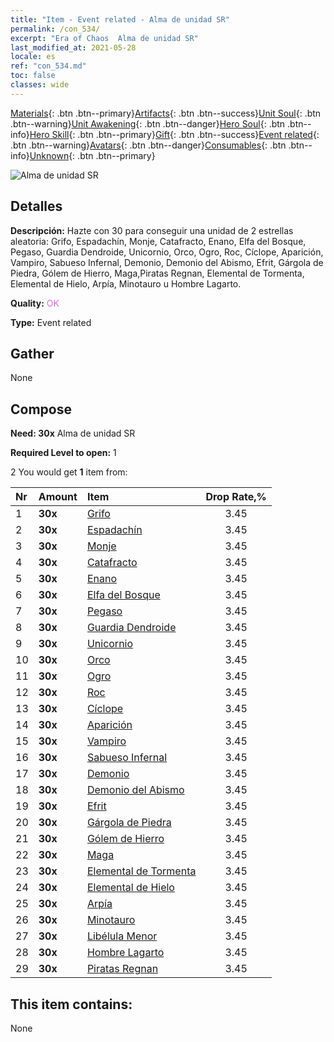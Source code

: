 ```yaml
---
title: "Item - Event related - Alma de unidad SR"
permalink: /con_534/
excerpt: "Era of Chaos  Alma de unidad SR"
last_modified_at: 2021-05-28
locale: es
ref: "con_534.md"
toc: false
classes: wide
---
```

 [Materials](/ItemsES/){: .btn .btn--primary}[Artifacts](/ItemsES/Artifacts/){: .btn .btn--success}[Unit Soul](/ItemsES/UnitSoul/){: .btn .btn--warning}[Unit Awakening](/ItemsES/UnitAwakening/){: .btn .btn--danger}[Hero Soul](/ItemsES/HeroSoul/){: .btn .btn--info}[Hero Skill](/ItemsES/HeroSkill/){: .btn .btn--primary}[Gift](/ItemsES/Gift/){: .btn .btn--success}[Event related](/ItemsES/Events/){: .btn .btn--warning}[Avatars](/ItemsES/Avatars/){: .btn .btn--danger}[Consumables](/ItemsES/Consumables/){: .btn .btn--info}[Unknown](/ItemsES/Unknown/){: .btn .btn--primary}

 ![Alma de unidad SR](/images/t/i_10020.png)

## Detalles
 **Descripción:** Hazte con 30 para conseguir una unidad de 2 estrellas aleatoria: Grifo, Espadachín, Monje, Catafracto, Enano, Elfa del Bosque, Pegaso, Guardia Dendroide, Unicornio, Orco, Ogro, Roc, Cíclope, Aparición, Vampiro, Sabueso Infernal, Demonio, Demonio del Abismo, Efrit, Gárgola de Piedra, Gólem de Hierro, Maga,Piratas Regnan, Elemental de Tormenta, Elemental de Hielo, Arpía, Minotauro u Hombre Lagarto.

 **Quality:** <span style="color: #DA70D6">OK</span>

 **Type:** Event related

## Gather

  None

## Compose

 **Need: 30x** Alma de unidad SR

 **Required Level to open:** 1

 2 You would get **1** item  from:

  | Nr | Amount |     Item    | Drop Rate,% |
  |:---|:-------|:------------|:---------:|
  | 1 |  **30x** | [Grifo](/ItemsES/unt_192/) | 3.45 | 
  | 2 |  **30x** | [Espadachín](/ItemsES/unt_193/) | 3.45 | 
  | 3 |  **30x** | [Monje](/ItemsES/unt_194/) | 3.45 | 
  | 4 |  **30x** | [Catafracto](/ItemsES/unt_195/) | 3.45 | 
  | 5 |  **30x** | [Enano](/ItemsES/unt_200/) | 3.45 | 
  | 6 |  **30x** | [Elfa del Bosque](/ItemsES/unt_201/) | 3.45 | 
  | 7 |  **30x** | [Pegaso](/ItemsES/unt_202/) | 3.45 | 
  | 8 |  **30x** | [Guardia Dendroide](/ItemsES/unt_203/) | 3.45 | 
  | 9 |  **30x** | [Unicornio](/ItemsES/unt_204/) | 3.45 | 
  | 10 |  **30x** | [Orco](/ItemsES/unt_219/) | 3.45 | 
  | 11 |  **30x** | [Ogro](/ItemsES/unt_220/) | 3.45 | 
  | 12 |  **30x** | [Roc](/ItemsES/unt_221/) | 3.45 | 
  | 13 |  **30x** | [Cíclope](/ItemsES/unt_222/) | 3.45 | 
  | 14 |  **30x** | [Aparición](/ItemsES/unt_210/) | 3.45 | 
  | 15 |  **30x** | [Vampiro](/ItemsES/unt_211/) | 3.45 | 
  | 16 |  **30x** | [Sabueso Infernal](/ItemsES/unt_228/) | 3.45 | 
  | 17 |  **30x** | [Demonio](/ItemsES/unt_229/) | 3.45 | 
  | 18 |  **30x** | [Demonio del Abismo](/ItemsES/unt_230/) | 3.45 | 
  | 19 |  **30x** | [Efrit](/ItemsES/unt_231/) | 3.45 | 
  | 20 |  **30x** | [Gárgola de Piedra](/ItemsES/unt_236/) | 3.45 | 
  | 21 |  **30x** | [Gólem de Hierro](/ItemsES/unt_237/) | 3.45 | 
  | 22 |  **30x** | [Maga](/ItemsES/unt_238/) | 3.45 | 
  | 23 |  **30x** | [Elemental de Tormenta](/ItemsES/unt_263/) | 3.45 | 
  | 24 |  **30x** | [Elemental de Hielo](/ItemsES/unt_264/) | 3.45 | 
  | 25 |  **30x** | [Arpía](/ItemsES/unt_245/) | 3.45 | 
  | 26 |  **30x** | [Minotauro](/ItemsES/unt_248/) | 3.45 | 
  | 27 |  **30x** | [Libélula Menor](/ItemsES/unt_255/) | 3.45 | 
  | 28 |  **30x** | [Hombre Lagarto](/ItemsES/unt_254/) | 3.45 | 
  | 29 |  **30x** | [Piratas Regnan](/ItemsES/unt_273/) | 3.45 | 


## This item contains:

  None

